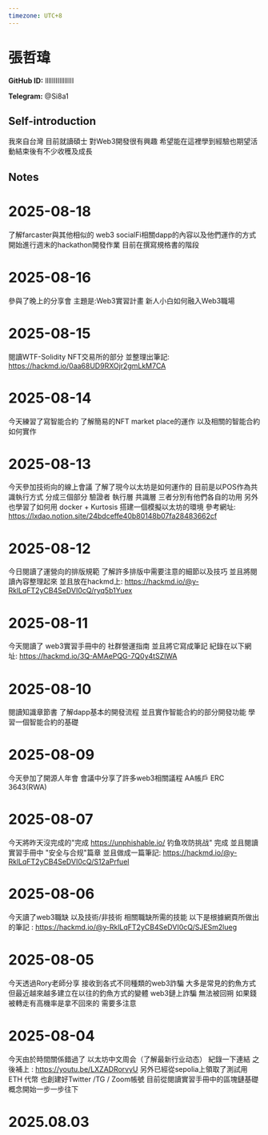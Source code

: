 ```yaml
---
timezone: UTC+8
---
```


# 張哲瑋

**GitHub ID:** llllIIIIllllIIII

**Telegram:** @Si8a1

## Self-introduction

我來自台灣 目前就讀碩士 對Web3開發很有興趣 希望能在這裡學到經驗也期望活動結束後有不少收穫及成長

## Notes

<!-- Content_START -->
# 2025-08-18

了解farcaster與其他相似的 web3 socialFi相關dapp的內容以及他們運作的方式
開始進行週末的hackathon開發作業 目前在撰寫規格書的階段

# 2025-08-16

參與了晚上的分享會 主題是:Web3實習計畫 新人小白如何融入Web3職場

# 2025-08-15

閱讀WTF-Solidity NFT交易所的部分 並整理出筆記:
https://hackmd.io/0aa68UD9RXOjr2gmLkM7CA

# 2025-08-14

今天練習了寫智能合約 了解簡易的NFT market place的運作 以及相關的智能合約如何實作

# 2025-08-13

今天參加技術向的線上會議 了解了現今以太坊是如何運作的
目前是以POS作為共識執行方式
分成三個部分
驗證者 執行層 共識層
三者分別有他們各自的功用
另外 也學習了如何用 docker + Kurtosis 搭建一個模擬以太坊的環境
參考網址: https://lxdao.notion.site/24bdceffe40b80148b07fa28483662cf

# 2025-08-12

今日閱讀了運營向的排版規範 了解許多排版中需要注意的細節以及技巧
並且將閱讀內容整理起來 並且放在hackmd上:
https://hackmd.io/@y-RklLqFT2yCB4SeDVI0cQ/ryq5b1Yuex

# 2025-08-11

今天閱讀了 web3實習手冊中的 社群營運指南
並且將它寫成筆記 紀錄在以下網址:
https://hackmd.io/3Q-AMAePQG-7Q0y4tSZlWA

# 2025-08-10

閱讀知識章節書 了解dapp基本的開發流程
並且實作智能合約的部分開發功能 學習一個智能合約的基礎

# 2025-08-09

今天參加了開源人年會
會議中分享了許多web3相關議程
AA帳戶
ERC 3643(RWA)

# 2025-08-07

今天將昨天沒完成的"完成 https://unphishable.io/ 钓鱼攻防挑战" 完成
並且閱讀 實習手冊中 "安全与合规"篇章 並且做成一篇筆記:
https://hackmd.io/@y-RklLqFT2yCB4SeDVI0cQ/S12aPrfuel

# 2025-08-06

今天讀了web3職缺 以及技術/非技術 相關職缺所需的技能
以下是根據網頁所做出的筆記 : https://hackmd.io/@y-RklLqFT2yCB4SeDVI0cQ/SJESm2lueg

# 2025-08-05

今天透過Rory老師分享 接收到各式不同種類的web3詐騙 大多是常見的釣魚方式
但最近越來越多建立在以往的釣魚方式的變體
web3鏈上詐騙 無法被回朔 如果錢被轉走有高機率是拿不回來的 需要多注意

# 2025-08-04

今天由於時間關係錯過了 以太坊中文周会（了解最新行业动态）
紀錄一下連結 之後補上 : https://youtu.be/LXZADRorvyU
另外已經從sepolia上領取了測試用 ETH 代幣
也創建好Twitter /TG / Zoom帳號
目前從閱讀實習手冊中的區塊鏈基礎概念開始一步一步往下


# 2025.08.03


<!-- Content_END -->

